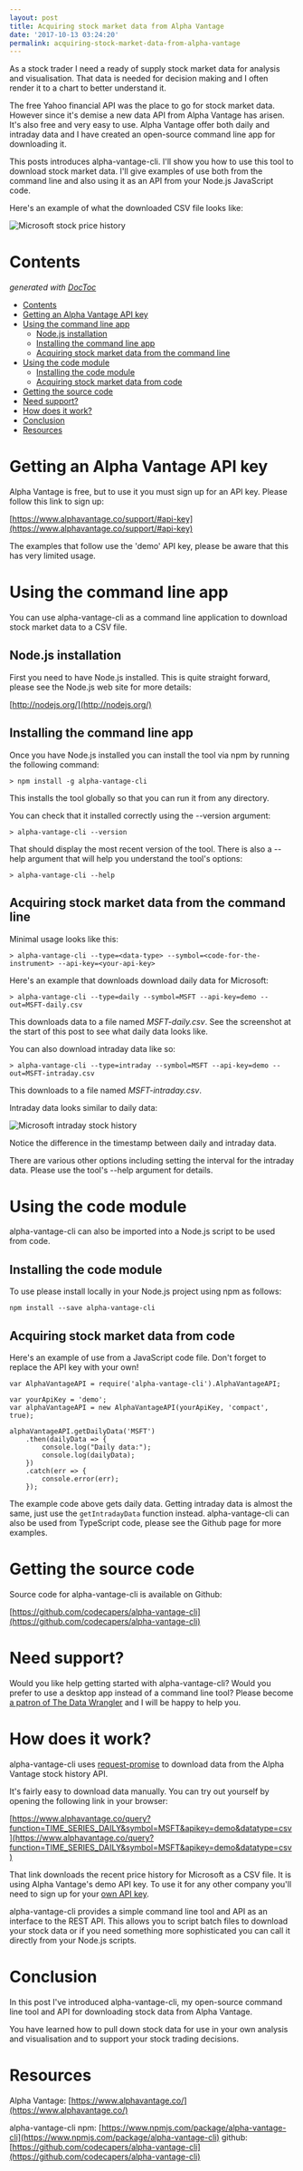 ```yaml
---
layout: post
title: Acquiring stock market data from Alpha Vantage
date: '2017-10-13 03:24:20'
permalink: acquiring-stock-market-data-from-alpha-vantage
---
```


As a stock trader I need a ready of supply stock market data for analysis and visualisation. That data is needed for decision making and I often render it to a chart to better understand it. 

The free Yahoo financial API was the place to go for stock market data. However since it's demise a new data API from Alpha Vantage has arisen. It's also free and very easy to use. Alpha Vantage offer both daily and intraday data and I have created an open-source command line app for downloading it.

This posts introduces alpha-vantage-cli. I'll show you how to use this tool to download stock market data. I'll give examples of use both from the command line and also using it as an API from your Node.js JavaScript code.

Here's an example of what the downloaded CSV file looks like:

![Microsoft stock price history](content/images/2017/10/MSFT-daily.png)

# Contents

<!-- START doctoc generated TOC please keep comment here to allow auto update -->
<!-- DON'T EDIT THIS SECTION, INSTEAD RE-RUN doctoc TO UPDATE -->
 *generated with [DocToc](https://github.com/thlorenz/doctoc)*

- [Contents](#contents)
- [Getting an Alpha Vantage API key](#gettinganalphavantageapikey)
- [Using the command line app](#usingthecommandlineapp)
  - [Node.js installation](#nodejsinstallation)
  - [Installing the command line app](#installingthecommandlineapp)
  - [Acquiring stock market data from the command line](#acquiringstockmarketdatafromthecommandline)
- [Using the code module](#usingthecodemodule)
  - [Installing the code module](#installingthecodemodule)
  - [Acquiring stock market data from code](#acquiringstockmarketdatafromcode)
- [Getting the source code](#gettingthesourcecode)
- [Need support?](#needsupport)
- [How does it work?](#howdoesitwork)
- [Conclusion](#conclusion)
- [Resources](#resources)

<!-- END doctoc generated TOC please keep comment here to allow auto update -->

# Getting an Alpha Vantage API key

Alpha Vantage is free, but to use it you must sign up for an API key. Please follow this link to sign up:

[https://www.alphavantage.co/support/#api-key](https://www.alphavantage.co/support/#api-key)

The examples that follow use the 'demo' API key, please be aware that this has very limited usage.

# Using the command line app

You can use alpha-vantage-cli as a command line application to download stock market data to a CSV file.

## Node.js installation

First you need to have Node.js installed. This is quite straight forward, please see the Node.js web site for more details:

[http://nodejs.org/](http://nodejs.org/)

## Installing the command line app

Once you have Node.js installed you can install the tool via npm by running the following command: 

    > npm install -g alpha-vantage-cli

This installs the tool globally so that you can run it from any directory.

You can check that it installed correctly using the --version argument:

    > alpha-vantage-cli --version

That should display the most recent version of the tool. There is also a --help argument that will help you understand the tool's options:

    > alpha-vantage-cli --help

## Acquiring stock market data from the command line

Minimal usage looks like this:

    > alpha-vantage-cli --type=<data-type> --symbol=<code-for-the-instrument> --api-key=<your-api-key> 

Here's an example that downloads  download daily data for Microsoft:

    > alpha-vantage-cli --type=daily --symbol=MSFT --api-key=demo --out=MSFT-daily.csv

This downloads data to a file named *MSFT-daily.csv*. See the screenshot at the start of this post to see what daily data looks like.

You can also download intraday data like so:

    > alpha-vantage-cli --type=intraday --symbol=MSFT --api-key=demo --out=MSFT-intraday.csv

This downloads to a file named *MSFT-intraday.csv*. 

Intraday data looks similar to daily data:

![Microsoft intraday stock history](content/images/2017/10/MSFT-intraday.png)

Notice the difference in the timestamp between daily and intraday data.

There are various other options including setting the interval for the intraday data. Please use the tool's --help argument for details.

# Using the code module

alpha-vantage-cli can also be imported into a Node.js script to be used from code.

## Installing the code module

To use please install locally in your Node.js project using npm as follows:

    npm install --save alpha-vantage-cli

## Acquiring stock market data from code

Here's an example of use from a JavaScript code file. Don't forget to replace the API key with your own!

    var AlphaVantageAPI = require('alpha-vantage-cli').AlphaVantageAPI;

    var yourApiKey = 'demo';
    var alphaVantageAPI = new AlphaVantageAPI(yourApiKey, 'compact', true);

    alphaVantageAPI.getDailyData('MSFT')
        .then(dailyData => {
            console.log("Daily data:");
            console.log(dailyData);
        })
        .catch(err => {
            console.error(err);
        });


The example code above gets daily data. Getting intraday data is almost the same, just use the `getIntradayData` function instead. alpha-vantage-cli can also be used from TypeScript code, please see the Github page for more examples.

# Getting the source code

Source code for alpha-vantage-cli is available on Github:

[https://github.com/codecapers/alpha-vantage-cli](https://github.com/codecapers/alpha-vantage-cli)


# Need support?

Would you like help getting started with alpha-vantage-cli? Would you prefer to use a desktop app instead of a command line tool? Please become [a patron of The Data Wrangler](https://www.patreon.com/thedatawrangler) and I will be happy to help you.

# How does it work?

alpha-vantage-cli uses [request-promise](https://www.npmjs.com/package/request-promise) to download data from the Alpha Vantage stock history API.

It's fairly easy to download data manually. You can try out yourself by opening the following link in your browser:

[https://www.alphavantage.co/query?function=TIME_SERIES_DAILY&symbol=MSFT&apikey=demo&datatype=csv](https://www.alphavantage.co/query?function=TIME_SERIES_DAILY&symbol=MSFT&apikey=demo&datatype=csv)

That link downloads the recent price history for Microsoft as a CSV file. It is using Alpha Vantage's demo API key. To use it for any other company you'll need to sign up for your [own API key](https://www.alphavantage.co/support/#api-key).

alpha-vantage-cli provides a simple command line tool and API as an interface to the REST API. This allows you to script batch files to download your stock data or if you need something more sophisticated you can call it directly from your Node.js scripts.

# Conclusion

In this post I've introduced alpha-vantage-cli, my open-source command line tool and API for downloading stock data from Alpha Vantage. 

You have learned how to pull down stock data for use in your own analysis and visualisation and to support your stock trading decisions.

# Resources

Alpha Vantage: [https://www.alphavantage.co/](https://www.alphavantage.co/)

alpha-vantage-cli
npm: [https://www.npmjs.com/package/alpha-vantage-cli](https://www.npmjs.com/package/alpha-vantage-cli)
github: [https://github.com/codecapers/alpha-vantage-cli](https://github.com/codecapers/alpha-vantage-cli)